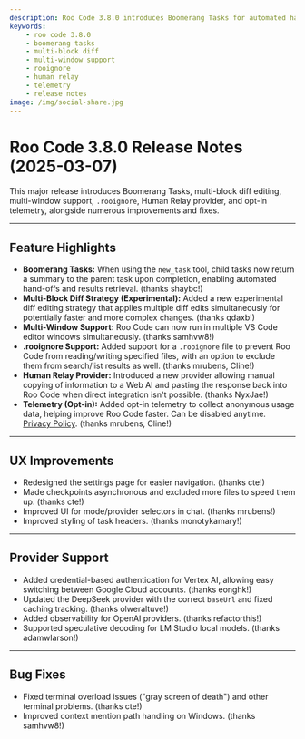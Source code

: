 ```yaml
---
description: Roo Code 3.8.0 introduces Boomerang Tasks for automated handoffs, multi-block diff editing, multi-window support, .rooignore, Human Relay provider, and opt-in telemetry.
keywords:
    - roo code 3.8.0
    - boomerang tasks
    - multi-block diff
    - multi-window support
    - rooignore
    - human relay
    - telemetry
    - release notes
image: /img/social-share.jpg
---
```


# Roo Code 3.8.0 Release Notes (2025-03-07)

This major release introduces Boomerang Tasks, multi-block diff editing, multi-window support, `.rooignore`, Human Relay provider, and opt-in telemetry, alongside numerous improvements and fixes.

---

## Feature Highlights

- **Boomerang Tasks:** When using the `new_task` tool, child tasks now return a summary to the parent task upon completion, enabling automated hand-offs and results retrieval. (thanks shaybc!)
- **Multi-Block Diff Strategy (Experimental):** Added a new experimental diff editing strategy that applies multiple diff edits simultaneously for potentially faster and more complex changes. (thanks qdaxb!)
- **Multi-Window Support:** Roo Code can now run in multiple VS Code editor windows simultaneously. (thanks samhvw8!)
- **.rooignore Support:** Added support for a `.rooignore` file to prevent Roo Code from reading/writing specified files, with an option to exclude them from search/list results as well. (thanks mrubens, Cline!)
- **Human Relay Provider:** Introduced a new provider allowing manual copying of information to a Web AI and pasting the response back into Roo Code when direct integration isn't possible. (thanks NyxJae!)
- **Telemetry (Opt-in):** Added opt-in telemetry to collect anonymous usage data, helping improve Roo Code faster. Can be disabled anytime. [Privacy Policy](https://github.com/RooCodeInc/Roo-Code/blob/main/PRIVACY.md). (thanks mrubens, Cline!)

---

## UX Improvements

- Redesigned the settings page for easier navigation. (thanks cte!)
- Made checkpoints asynchronous and excluded more files to speed them up. (thanks cte!)
- Improved UI for mode/provider selectors in chat. (thanks mrubens!)
- Improved styling of task headers. (thanks monotykamary!)

---

## Provider Support

- Added credential-based authentication for Vertex AI, allowing easy switching between Google Cloud accounts. (thanks eonghk!)
- Updated the DeepSeek provider with the correct `baseUrl` and fixed caching tracking. (thanks olweraltuve!)
- Added observability for OpenAI providers. (thanks refactorthis!)
- Supported speculative decoding for LM Studio local models. (thanks adamwlarson!)

---

## Bug Fixes

- Fixed terminal overload issues ("gray screen of death") and other terminal problems. (thanks cte!)
- Improved context mention path handling on Windows. (thanks samhvw8!)
